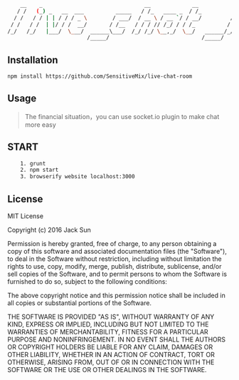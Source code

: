 ```bash
    __    _                                __             __                                          
   / /   (_) _   __  ___          _____   / /_   ____ _  / /_          _____  ____   ____    ____ ___ 
  / /   / / | | / / / _ \        / ___/  / __ \ / __ `/ / __/         / ___/ / __ \ / __ \  / __ `__ \
 / /   / /  | |/ / /  __/       / /__   / / / // /_/ / / /_          / /    / /_/ // /_/ / / / / / / /
/_/   /_/   |___/  \___/  ______\___/  /_/ /_/ \__,_/  \__/   ______/_/     \____/ \____/ /_/ /_/ /_/ 
                         /_____/                             /_____/                                  
```

## Installation
```bash
npm install https://github.com/SensitiveMix/live-chat-room
```


## Usage
> The financial situation，you can use socket.io plugin to make chat more easy


## START
```bash
    1. grunt
    2. npm start 
    3. browserify website localhost:3000
```



## License 

MIT License

Copyright (c) 2016 Jack Sun

Permission is hereby granted, free of charge, to any person obtaining a copy
of this software and associated documentation files (the "Software"), to deal
in the Software without restriction, including without limitation the rights
to use, copy, modify, merge, publish, distribute, sublicense, and/or sell
copies of the Software, and to permit persons to whom the Software is
furnished to do so, subject to the following conditions:

The above copyright notice and this permission notice shall be included in all
copies or substantial portions of the Software.

THE SOFTWARE IS PROVIDED "AS IS", WITHOUT WARRANTY OF ANY KIND, EXPRESS OR
IMPLIED, INCLUDING BUT NOT LIMITED TO THE WARRANTIES OF MERCHANTABILITY,
FITNESS FOR A PARTICULAR PURPOSE AND NONINFRINGEMENT. IN NO EVENT SHALL THE
AUTHORS OR COPYRIGHT HOLDERS BE LIABLE FOR ANY CLAIM, DAMAGES OR OTHER
LIABILITY, WHETHER IN AN ACTION OF CONTRACT, TORT OR OTHERWISE, ARISING FROM,
OUT OF OR IN CONNECTION WITH THE SOFTWARE OR THE USE OR OTHER DEALINGS IN THE
SOFTWARE.


